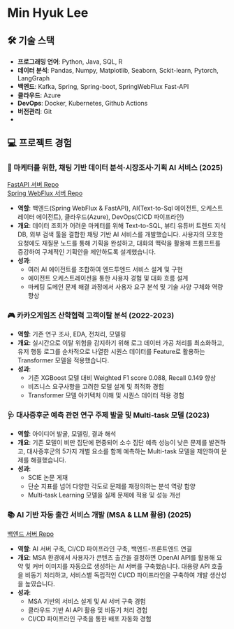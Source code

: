 # Min Hyuk Lee

## 🛠 기술 스택

-   **프로그래밍 언어**: Python, Java, SQL, R
-   **데이터 분석**: Pandas, Numpy, Matplotlib, Seaborn, Sckit-learn, Pytorch, LangGraph
-   **백엔드**: Kafka, Spring, Spring-boot, SpringWebFlux Fast-API
-   **클라우드**: Azure
-   **DevOps**: Docker, Kubernetes, Github Actions
-   **버전관리**: Git
-   

## 💻 프로젝트 경험

### 💬 마케터를 위한, 채팅 기반 데이터 분석·시장조사·기획 AI 서비스 (2025)
[FastAPI 서버 Repo](https://github.com/MarketingAiAgent/ai)    \
[Spring WebFlux 서버 Repo](https://github.com/lawoflargenumber/minti-backend2)
-   **역할**: 백엔드(Spring WebFlux & FastAPI), AI(Text-to-Sql 에이전트, 오케스트레이터 에이전트), 클라우드(Azure), DevOps(CICD 파이프라인)
-   **개요**: 데이터 조회가 어려운 마케터를 위해 Text-to-SQL, 뷰티 유튜버 트렌드 지식 DB, 외부 검색 툴을 결합한 채팅 기반 AI 서비스를 개발했습니다. 사용자의 모호한 요청에도 재질문 노드를 통해 기획을 완성하고, 대화의 맥락을 활용해 프롬프트를 증강하여 구체적인 기획안을 제안하도록 설계했습니다.
-   **성과**:
    -   여러 AI 에이전트를 조합하여 엔드투엔드 서비스 설계 및 구현
    -   에이전트 오케스트레이션을 통한 사용자 경험 및 대화 흐름 설계
    -   마케팅 도메인 문제 해결 과정에서 사용자 요구 분석 및 기술 사양 구체화 역량 향상

### 🎮 카카오게임즈 산학협력 고객이탈 분석 (2022-2023)

-   **역할**: 기존 연구 조사, EDA, 전처리, 모델링 
-   **개요**: 실시간으로 이탈 위험을 감지하기 위해 로그 데이터 가공 처리를 최소화하고, 유저 행동 로그를 순차적으로 나열한 시퀀스 데이터를 Feature로 활용하는 Transformer 모델을 적용했습니다.
-   **성과**:
    -   기존 XGBoost 모델 대비 Weighted F1 score 0.088, Recall 0.149 향상
    -   비즈니스 요구사항을 고려한 모델 설계 및 최적화 경험
    -   Transformer 모델 아키텍처 이해 및 시퀀스 데이터 적용 경험

### 🩺 대사증후군 예측 관련 연구 주제 발굴 및 Multi-task 모델 (2023)

-   **역할**: 아이디어 발굴, 모델링, 결과 해석
-   **개요**: 기존 모델이 비만 집단에 편중되어 소수 집단 예측 성능이 낮은 문제를 발견하고, 대사증후군의 5가지 개별 요소를 함께 예측하는 Multi-task 모델을 제안하여 문제를 해결했습니다.
-   **성과**:
    -   SCIE 논문 게재
    -   단순 지표를 넘어 다양한 각도로 문제를 재정의하는 분석 역량 함양
    -   Multi-task Learning 모델을 실제 문제에 적용 및 성능 개선

### 📚 AI 기반 자동 출간 서비스 개발 (MSA & LLM 활용) (2025)
[백엔드 서버 Repo](https://github.com/lawoflargenumber/creator-platform)
-   **역할**: AI 서버 구축, CI/CD 파이프라인 구축, 백엔드-프론트엔드 연결
-   **개요**: MSA 환경에서 사용자가 콘텐츠 출간을 결정하면 OpenAI API를 활용해 요약 및 커버 이미지를 자동으로 생성하는 AI 서버를 구축했습니다. 대용량 API 호출을 비동기 처리하고, 서비스별 독립적인 CI/CD 파이프라인을 구축하여 개발 생산성을 높였습니다.
-   **성과**:
    -   MSA 기반의 서비스 설계 및 AI 서버 구축 경험
    -   클라우드 기반 AI API 활용 및 비동기 처리 경험
    -   CI/CD 파이프라인 구축을 통한 배포 자동화 경험
